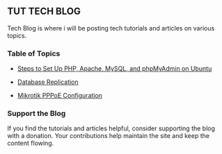 ## TUT TECH BLOG

Tech Blog is where i will be posting tech tutorials and articles on various topics.


### Table of Topics

- [Steps to Set Up PHP, Apache, MySQL, and phpMyAdmin on Ubuntu](https://github.com/alvin-kiveu/TECHBLOG/blob/main/Steps-to-Set-Up-PHP-Apache-MySQL-and-phpMyAdmin-on-Ubuntu.md)

- [Database Replication](https://github.com/alvin-kiveu/TECHBLOG/blob/main/Database-Replication.md)

- [Mikrotik PPPoE Configuration](https://github.com/alvin-kiveu/TECHBLOG/blob/main/Miktotik-PPPoE-Config.md)


###  Support the Blog

If you find the tutorials and articles helpful, consider supporting the blog with a donation. Your contributions help maintain the site and keep the content flowing.



